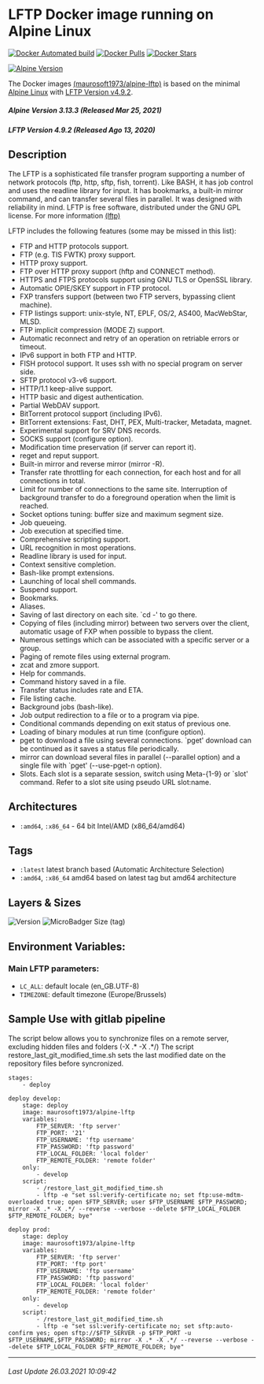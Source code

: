 # LFTP Docker image running on Alpine Linux

[![Docker Automated build](https://img.shields.io/docker/automated/maurosoft1973/alpine-lftp.svg?style=for-the-badge&logo=docker)](https://hub.docker.com/r/maurosoft1973/alpine-lftp/)
[![Docker Pulls](https://img.shields.io/docker/pulls/maurosoft1973/alpine-lftp.svg?style=for-the-badge&logo=docker)](https://hub.docker.com/r/maurosoft1973/alpine-lftp/)
[![Docker Stars](https://img.shields.io/docker/stars/maurosoft1973/alpine-lftp.svg?style=for-the-badge&logo=docker)](https://hub.docker.com/r/maurosoft1973/alpine-lftp/)

[![Alpine Version](https://img.shields.io/badge/Alpine%20version-v3.13.3-green.svg?style=for-the-badge)](https://alpinelinux.org/)

The Docker images [(maurosoft1973/alpine-lftp)](https://hub.docker.com/r/maurosoft1973/alpine-lftp/) is based on the minimal [Alpine Linux](https://alpinelinux.org/)  with [LFTP Version v4.9.2](https://lftp.yar.ru/).

##### Alpine Version 3.13.3 (Released Mar 25, 2021)
##### LFTP Version 4.9.2 (Released Ago 13, 2020)

## Description

The LFTP is a sophisticated file transfer program supporting a number of network protocols (ftp, http, sftp, fish, torrent). Like BASH, it has job control and uses the readline library for input. It has bookmarks, a built-in mirror command, and can transfer several files in parallel. It was designed with reliability in mind. LFTP is free software, distributed under the GNU GPL license.
For more information [(lftp)](https://lftp.yar.ru/features.html)

LFTP includes the following features (some may be missed in this list):

* FTP and HTTP protocols support.
* FTP (e.g. TIS FWTK) proxy support.
* HTTP proxy support.
* FTP over HTTP proxy support (hftp and CONNECT method).
* HTTPS and FTPS protocols support using GNU TLS or OpenSSL library.
* Automatic OPIE/SKEY support in FTP protocol.
* FXP transfers support (between two FTP servers, bypassing client machine).
* FTP listings support: unix-style, NT, EPLF, OS/2, AS400, MacWebStar, MLSD.
* FTP implicit compression (MODE Z) support.
* Automatic reconnect and retry of an operation on retriable errors or timeout.
* IPv6 support in both FTP and HTTP.
* FISH protocol support. It uses ssh with no special program on server side.
* SFTP protocol v3-v6 support.
* HTTP/1.1 keep-alive support.
* HTTP basic and digest authentication.
* Partial WebDAV support.
* BitTorrent protocol support (including IPv6).
* BitTorrent extensions: Fast, DHT, PEX, Multi-tracker, Metadata, magnet.
* Experimental support for SRV DNS records.
* SOCKS support (configure option).
* Modification time preservation (if server can report it).
* reget and reput support.
* Built-in mirror and reverse mirror (mirror -R).
* Transfer rate throttling for each connection, for each host and for all connections in total.
* Limit for number of connections to the same site. Interruption of background transfer to do a foreground operation when the limit is reached.
* Socket options tuning: buffer size and maximum segment size.
* Job queueing.
* Job execution at specified time.
* Comprehensive scripting support.
* URL recognition in most operations.
* Readline library is used for input.
* Context sensitive completion.
* Bash-like prompt extensions.
* Launching of local shell commands.
* Suspend support.
* Bookmarks.
* Aliases.
* Saving of last directory on each site. `cd -' to go there.
* Copying of files (including mirror) between two servers over the client, automatic usage of FXP when possible to bypass the client.
* Numerous settings which can be associated with a specific server or a group.
* Paging of remote files using external program.
* zcat and zmore support.
* Help for commands.
* Command history saved in a file.
* Transfer status includes rate and ETA.
* File listing cache.
* Background jobs (bash-like).
* Job output redirection to a file or to a program via pipe.
* Conditional commands depending on exit status of previous one.
* Loading of binary modules at run time (configure option).
* pget to download a file using several connections. `pget' download can be continued as it saves a status file periodically.
* mirror can download several files in parallel (--parallel option) and a single file with `pget' (--use-pget-n option).
* Slots. Each slot is a separate session, switch using Meta-{1-9} or `slot' command. Refer to a slot site using pseudo URL slot:name.

## Architectures

* ```:amd64```, ```:x86_64``` - 64 bit Intel/AMD (x86_64/amd64)

## Tags

* ```:latest``` latest branch based (Automatic Architecture Selection)
* ```:amd64```, ```:x86_64```  amd64 based on latest tag but amd64 architecture

## Layers & Sizes

![Version](https://img.shields.io/badge/version-amd64-blue.svg?style=for-the-badge)
![MicroBadger Size (tag)](https://img.shields.io/docker/image-size/maurosoft1973/alpine-lftp?style=for-the-badge)

## Environment Variables:

### Main LFTP parameters:
* `LC_ALL`: default locale (en_GB.UTF-8)
* `TIMEZONE`: default timezone (Europe/Brussels)

## Sample Use with gitlab pipeline
The script below allows you to synchronize files on a remote server, excluding hidden files and folders (-X .* -X .*/)
The script restore_last_git_modified_time.sh sets the last modified date on the repository files before syncronized.

```yalm
stages:
    - deploy

deploy develop:
    stage: deploy
    image: maurosoft1973/alpine-lftp
    variables:
        FTP_SERVER: 'ftp server'
        FTP_PORT: '21'
        FTP_USERNAME: 'ftp username'
        FTP_PASSWORD: 'ftp password'
        FTP_LOCAL_FOLDER: 'local folder'
        FTP_REMOTE_FOLDER: 'remote folder'
    only:
        - develop
    script:
        - /restore_last_git_modified_time.sh
        - lftp -e "set ssl:verify-certificate no; set ftp:use-mdtm-overloaded true; open $FTP_SERVER; user $FTP_USERNAME $FTP_PASSWORD; mirror -X .* -X .*/ --reverse --verbose --delete $FTP_LOCAL_FOLDER $FTP_REMOTE_FOLDER; bye"

deploy prod:
    stage: deploy
    image: maurosoft1973/alpine-lftp
    variables:
        FTP_SERVER: 'ftp server'
        FTP_PORT: 'ftp port'
        FTP_USERNAME: 'ftp username'
        FTP_PASSWORD: 'ftp password'
        FTP_LOCAL_FOLDER: 'local folder'
        FTP_REMOTE_FOLDER: 'remote folder'
    only:
        - develop
    script:
        - /restore_last_git_modified_time.sh
        - lftp -e "set ssl:verify-certificate no; set sftp:auto-confirm yes; open sftp://$FTP_SERVER -p $FTP_PORT -u $FTP_USERNAME,$FTP_PASSWORD; mirror -X .* -X .*/ --reverse --verbose --delete $FTP_LOCAL_FOLDER $FTP_REMOTE_FOLDER; bye"
```

***
###### Last Update 26.03.2021 10:09:42
